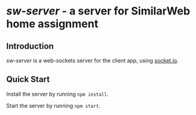 # *sw-server* - a server for SimilarWeb home assignment

## Introduction
*sw-server* is a web-sockets server for the client app, using [socket.io](https://socket.io/).

## Quick Start
Install the server by running `npm install`.

Start the server by running `npm start`.